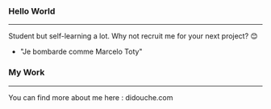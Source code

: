 ### Hello World 
__________________________________________________________________________

Student but self-learning a lot.
Why not recruit me for your next project? 😊


* "Je bombarde comme Marcelo Toty" 

### My Work
__________________________________________________________________________

You can find more about me here : didouche.com
